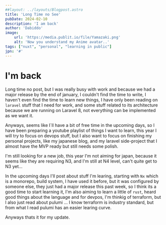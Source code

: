 ```yaml
---
##layout: ../layouts/Blogpost.astro
title: 'Long Time no See'
pubDate: 2024-02-10
description: 'I am back'
author: 'Dabiddo'
image:
    url: 'https://media.publit.io/file/Yamazaki.png' 
    alt: 'Now you understand my Anime avatar..'
tags: ["nuxt", "personal", "learning in public"]
jpn: '#'
---
```


# I'm back

Long time no post, but I was really busy with work and because we had a major release by the end of january, I couldn't find the time to write, I haven't even find the time to learn new things, I have only been reading on `laravel` stuff that I need for work, and some stuff related to its architecture because we are running on Laravel 8, not everything can be implemented as we want it.

Anyways, seems like I`ll have a bit of free time in the upcoming days, so I have been preparing a youtube playlist of things I want to learn, this year I will try to focus on devops stuff, but I also want to focus on finishing my personal projects, like my japanese blog, and my laravel side-project that I almost have the MVP ready but still needs some polish.

I'm still looking for a new job, this year I'm not aiming for japan, because it seems like they are requiring N3, and I'm still at N4 level, can't quite get to N3 yet...

In the upcoming days I'll post about stuff I'm learing, starting with `Nx` which is a monorepo, build system, I have used it before, but it was configured by someone else, they just had a major release this past week, so I think its a good time to start learning it, I'm also aiming to learn a little of `rust`, heard good things about the language and for devpos, I'm thinkig of terraform, but I also just read about pulumi ... I know terraform is industry standard, but from what I read pulumi has an easier learing curve.

Anyways thats it for my update.